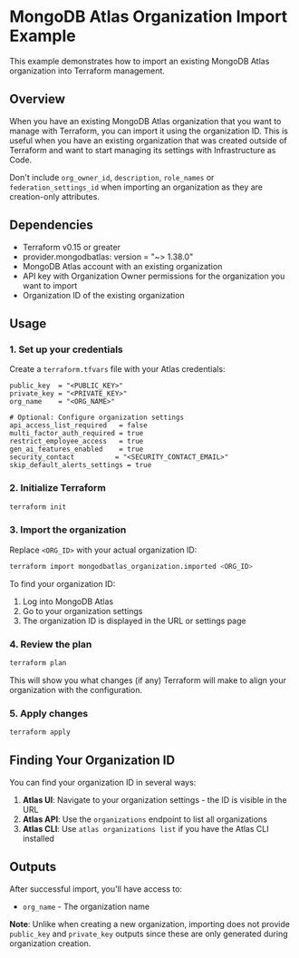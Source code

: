 # MongoDB Atlas Organization Import Example

This example demonstrates how to import an existing MongoDB Atlas organization into Terraform management.

## Overview

When you have an existing MongoDB Atlas organization that you want to manage with Terraform, you can import it using the organization ID. This is useful when you have an existing organization that was created outside of Terraform and want to start managing its settings with Infrastructure as Code.

Don't include `org_owner_id`, `description`, `role_names` or `federation_settings_id` when importing an organization as they are creation-only attributes.

## Dependencies

- Terraform v0.15 or greater
- provider.mongodbatlas: version = "~> 1.38.0"
- MongoDB Atlas account with an existing organization
- API key with Organization Owner permissions for the organization you want to import
- Organization ID of the existing organization

## Usage

### 1. Set up your credentials

Create a `terraform.tfvars` file with your Atlas credentials:

```hcl
public_key  = "<PUBLIC_KEY>"
private_key = "<PRIVATE_KEY>"
org_name    = "<ORG_NAME>"

# Optional: Configure organization settings
api_access_list_required   = false
multi_factor_auth_required = true
restrict_employee_access   = true
gen_ai_features_enabled    = true
security_contact          = "<SECURITY_CONTACT_EMAIL>"
skip_default_alerts_settings = true
```

### 2. Initialize Terraform

```bash
terraform init
```

### 3. Import the organization

Replace `<ORG_ID>` with your actual organization ID:

```bash
terraform import mongodbatlas_organization.imported <ORG_ID>
```

To find your organization ID:
1. Log into MongoDB Atlas
2. Go to your organization settings
3. The organization ID is displayed in the URL or settings page

### 4. Review the plan

```bash
terraform plan
```

This will show you what changes (if any) Terraform will make to align your organization with the configuration.

### 5. Apply changes

```bash
terraform apply
```

## Finding Your Organization ID

You can find your organization ID in several ways:

1. **Atlas UI**: Navigate to your organization settings - the ID is visible in the URL
2. **Atlas API**: Use the `organizations` endpoint to list all organizations
3. **Atlas CLI**: Use `atlas organizations list` if you have the Atlas CLI installed

## Outputs

After successful import, you'll have access to:
- `org_name` - The organization name

**Note**: Unlike when creating a new organization, importing does not provide `public_key` and `private_key` outputs since these are only generated during organization creation.
